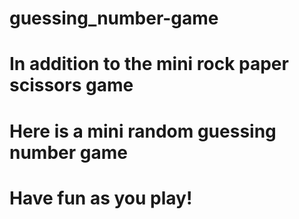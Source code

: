 # guessing_number-game
# In addition to the mini rock paper scissors game
# Here is a mini random guessing number game
# Have fun as you play!
